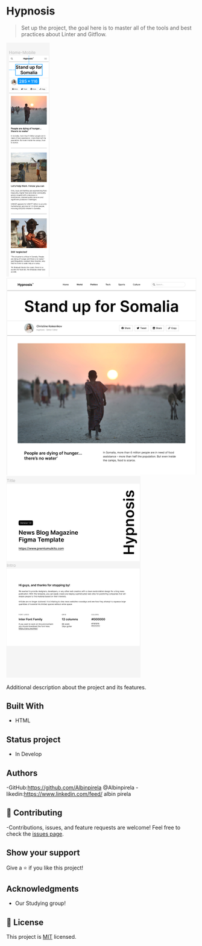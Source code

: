 # Hypnosis

> Set up the project, the goal here is to master all of the tools and best practices about Linter and Gitflow.

![screenshot](./Hypnosis-img/hipnosis-phone.png)
![screenshot](./Hypnosis-img/hypnosis-des.png)
![screenshot](./Hypnosis-img/hypnosis-tm.png)

Additional description about the project and its features.

##  Built With

- HTML
## Status project

- In Develop
## Authors
 -GitHub:https://github.com/Albinpirela @Albinpirela
 -likedin:https://www.linkedin.com/feed/ albin pirela
##  🤝 Contributing
 -Contributions, issues, and feature requests are welcome!
 Feel free to check the [issues page](../../issues/).
## Show your support

Give a ⭐️ if you like this project!
## Acknowledgments
- Our Studying group!
## 📝 License

This project is [MIT](./MIT.md) licensed.
